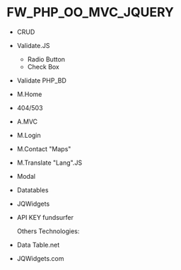 # FW_PHP_OO_MVC_JQUERY

- CRUD
- Validate.JS
    - Radio Button
    - Check Box
- Validate PHP_BD
- M.Home
- 404/503
- A.MVC
- M.Login
- M.Contact "Maps"
- M.Translate "Lang".JS
- Modal
- Datatables
- JQWidgets
- API KEY fundsurfer

    Others Technologies:
- Data Table.net
- JQWidgets.com
